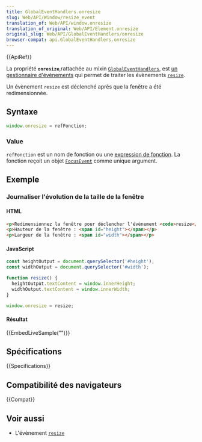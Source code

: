 ```yaml
---
title: GlobalEventHandlers.onresize
slug: Web/API/Window/resize_event
translation_of: Web/API/window.onresize
translation_of_original: Web/API/Element.onresize
original_slug: Web/API/GlobalEventHandlers/onresize
browser-compat: api.GlobalEventHandlers.onresize
---
```

{{ApiRef}}

La propriété **`onresize`**,rattachée au mixin [`GlobalEventHandlers`](/fr/docs/Web/API/GlobalEventHandlers), est [un gestionnaire d'évènements](/fr/docs/Web/Events/Event_handlers) qui permet de traiter les évènements [`resize`](/fr/docs/Web/API/Window/resize_event).

Un évènement `resize` est déclenché après que la fenêtre a été redimensionnée.

## Syntaxe

```js
window.onresize = refFonction;
```

### Value

`refFonction` est un nom de fonction ou une [expression de fonction](/fr/docs/Web/JavaScript/Reference/Operators/function). La fonction reçoit un objet [`FocusEvent`](/fr/docs/Web/API/FocusEvent) comme unique argument.

## Exemple

### Journaliser l'évolution de la taille de la fenêtre

#### HTML

```html
<p>Redimensionnez la fenêtre pour déclencher l'évènement <code>resize</code>.</p>
<p>Hauteur de la fenêtre : <span id="height"></span></p>
<p>Largeur de la fenêtre : <span id="width"></span></p>
```

#### JavaScript

```js
const heightOutput = document.querySelector('#height');
const widthOutput = document.querySelector('#width');

function resize() {
  heightOutput.textContent = window.innerHeight;
  widthOutput.textContent = window.innerWidth;
}

window.onresize = resize;
```

#### Résultat

{{EmbedLiveSample("")}}

## Spécifications

{{Specifications}}

## Compatibilité des navigateurs

{{Compat}}

## Voir aussi

- L'évènement [`resize`](/fr/docs/Web/API/Window/resize_event)
